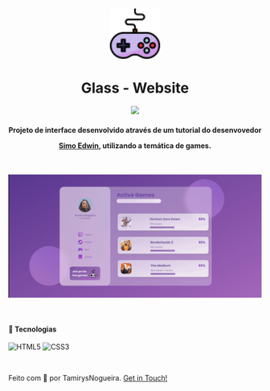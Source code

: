 
<h1 align="center">
    <img src="img/joystick.png" alt="" width="100px">
    <br>
    <br>
    Glass - Website
</h1>

<p align="center">
    <a href="https://www.codacy.com/gh/tamirysnogueira/Glass-Website/dashboard?utm_source=github.com&amp;utm_medium=referral&amp;utm_content=tamirysnogueira/Glass-Website&amp;utm_campaign=Badge_Grade">
        <img src="https://app.codacy.com/project/badge/Grade/9caad6c3e25d4cd4a7b97dfd443af591">
    </a> 
</p>

<h4 align="center">
    Projeto de interface desenvolvido através de um tutorial do desenvovedor

[Simo Edwin](https://www.youtube.com/watch?v=O7WbVj5apxU&t=76s), utilizando a temática de games.
</h4>
<br>
<p align="center">
    <img src = "gif/Gif_Desktop.gif" width="1000px">
</p>
<br>

#### 🚀 Tecnologias

![HTML5](https://img.shields.io/badge/HTML5-E34F26?style=for-the-badge&logo=html5&logoColor=white)
![CSS3](https://img.shields.io/badge/CSS3-1572B6?style=for-the-badge&logo=css3&logoColor=white)

<br>

Feito com 💖 por TamirysNogueira. [Get in Touch!](https://www.linkedin.com/in/tamirys-nogueira-346958205/)